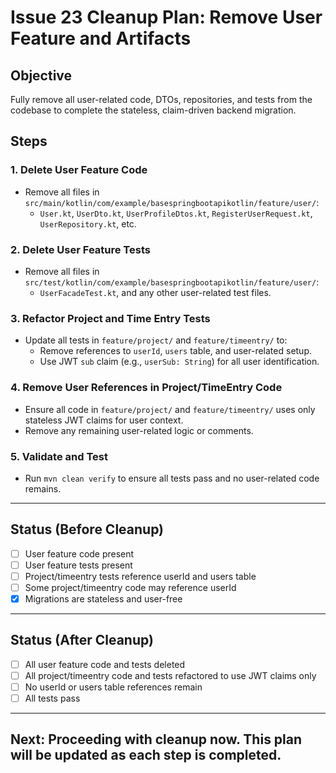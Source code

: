 # Issue 23 Cleanup Plan: Remove User Feature and Artifacts

## Objective
Fully remove all user-related code, DTOs, repositories, and tests from the codebase to complete the stateless, claim-driven backend migration.

## Steps

### 1. Delete User Feature Code
- Remove all files in `src/main/kotlin/com/example/basespringbootapikotlin/feature/user/`:
  - `User.kt`, `UserDto.kt`, `UserProfileDtos.kt`, `RegisterUserRequest.kt`, `UserRepository.kt`, etc.

### 2. Delete User Feature Tests
- Remove all files in `src/test/kotlin/com/example/basespringbootapikotlin/feature/user/`:
  - `UserFacadeTest.kt`, and any other user-related test files.

### 3. Refactor Project and Time Entry Tests
- Update all tests in `feature/project/` and `feature/timeentry/` to:
  - Remove references to `userId`, `users` table, and user-related setup.
  - Use JWT `sub` claim (e.g., `userSub: String`) for all user identification.

### 4. Remove User References in Project/TimeEntry Code
- Ensure all code in `feature/project/` and `feature/timeentry/` uses only stateless JWT claims for user context.
- Remove any remaining user-related logic or comments.

### 5. Validate and Test
- Run `mvn clean verify` to ensure all tests pass and no user-related code remains.

---

## Status (Before Cleanup)
- [ ] User feature code present
- [ ] User feature tests present
- [ ] Project/timeentry tests reference userId and users table
- [ ] Some project/timeentry code may reference userId
- [x] Migrations are stateless and user-free

---

## Status (After Cleanup)
- [ ] All user feature code and tests deleted
- [ ] All project/timeentry code and tests refactored to use JWT claims only
- [ ] No userId or users table references remain
- [ ] All tests pass

---

## Next: Proceeding with cleanup now. This plan will be updated as each step is completed.
